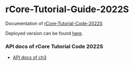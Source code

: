 # rCore-Tutorial-Guide-2022S

Documentation of [rCore-Tutorial-Code-2022S](https://github.com/LearningOS/rCore-Tutorial-Code-2022S)

Deployed version can be found [here](https://LearningOS.github.io/rCore-Tutorial-Guide-2022S/).

### API docs of rCore Tutorial Code 2022S
- [API docs of ch3](https://learningos.github.io/rCore-Tutorial-Code-2022S/ch3/os/index.html)
